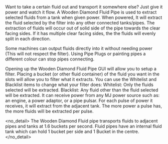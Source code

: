 <lore>
Want to take a certain fluid out and transport it somewhere else? Just give it power and watch it flow.
</lore>
<no_lore>
A Wooden Diamond Fluid Pipe is used to extract selected fluids from a tank when given power.
</no_lore>

<recipes stack="buildcrafttransport:pipe_fluids_diamond_wood_colorless"/>

<chapter name="Pipe Mechanics"/>
When powered, It will extract the fluid selected by the filter into any other connected tanks/pipes.
The extraction of fluids will occur out of solid side of the pipe towards the clear facing sides.
If it has multiple clear facing sides, the the fluids will evenly split in each direction.

Some machines can output fluids directly into it without needing power (This will not respect the filter).
Using Pipe Plugs or painting pipes a different colour can stop pipes connecting.

<chapter name="Filtering"/>
Opening up the Wooden Diamond Fluid Pipe GUI will allow you to setup a filter.
Placing a bucket (or other fluid container) of the fluid you want in the slots will allow you to filter what it extracts.
You can use the Whitelist and Blacklist items to change what your filter does:
Whitelist: Only the fluids selected will be extracted.
Blacklist: Any fluid other than the fluid selected will be extracted.

<chapter name="Powering"/>
It can receive power from any MJ power source such as: an engine, a power adaptor, or a pipe pulsar.
<link to="buildcraftcore:block/engine_wood"/>
<link to="buildcrafttransport:item/plug_power_adaptor"/>
<link to="buildcraftsilicon:item/plug_pulsar"/> 
For each pulse of  power it receives, it will extract from the adjacent tank.
The more power a pulse has, the more fluids will be extracted per pulse.

<no_detail>
The Wooden Diamond Fluid pipe transports fluids to adjacent pipes and tanks at 1.6 buckets per second.
Fluid pipes have an internal fluid tank which can hold 1 bucket per side and 1 Bucket in the centre.
</no_detail>

<usages stack="buildcrafttransport:pipe_fluids_diamond_wood_colorless"/>
